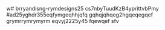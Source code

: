 w# brryandisng-rymdesigns25
cs7nbyTuudKzB4yprittvbPmy
#ad25yghdr355eqfymgeqhhjqfq
gqhqjqhqeg2hgqeqegqef
grymrrymrymyrm
eqvyj2225y45
fqewqef
sfv
